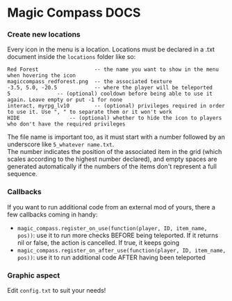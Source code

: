 # Magic Compass DOCS

### Create new locations
Every icon in the menu is a location. Locations must be declared in a .txt document inside the `locations` folder like so:
```
Red Forest                  -- the name you want to show in the menu when hovering the icon
magiccompass_redforest.png  -- the associated texture
-3.5, 5.0, -20.5            -- where the player will be teleported
5			    -- (optional) cooldown before being able to use it again. Leave empty or put -1 for none
interact, myrpg_lv10        -- (optional) privileges required in order to use it. Use ", " to separate them or it won't work
HIDE			    -- (optional) whether to hide the icon to players who don't have the required privileges
```
The file name is important too, as it must start with a number followed by an underscore like `5_whatever name.txt`.  
The number indicates the position of the associated item in the grid (which scales according to the highest number declared), and empty spaces are generated automatically if the numbers of the items don't represent a full sequence.  

### Callbacks
If you want to run additional code from an external mod of yours, there a few callbacks coming in handy:
* `magic_compass.register_on_use(function(player, ID, item_name, pos))`: use it to run more checks BEFORE being teleported. If it returns nil or false, the action is cancelled. If true, it keeps going
* `magic_compass.register_on_after_use(function(player, ID, item_name, pos))`: use it to run additional code AFTER having been teleported

### Graphic aspect
Edit `config.txt` to suit your needs!

